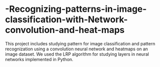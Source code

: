 # -Recognizing-patterns-in-image-classification-with-Network-convolution-and-heat-maps
This project includes studying pattern for image classification and pattern recognization using a convolution neural network and heatmaps on an image dataset. We used the LRP algorithm for studying layers in neural networks implemented in Python.
